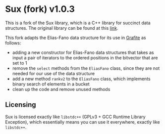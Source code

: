 Sux (fork) v1.0.3
=========

This is a fork of the Sux library, which is a C++ library for succinct data structures. The original library can be found at
this [link](https://github.com/vigna/sux).

This fork adapts the Elias-Fano data structure for its use in [Grafite](https://github.com/marcocosta97/grafite) as follows:
- adding a new constructor for Elias-Fano data structures that takes as input a pair of iterators to the ordered
positions in the bitvector that are set to 1
- remove the `select` methods from the `EliasFano` class, since they are not needed for our use of the data structure
- add a new method `rankv2` to the `EliasFano` class, which implements binary search of elements in a bucket
- clean up the code and remove unused methods

Licensing
---------

Sux is licensed exactly like `libstdc++` (GPLv3 + GCC Runtime Library
Exception), which essentially means you can use it everywhere, exactly
like `libstdc++`.